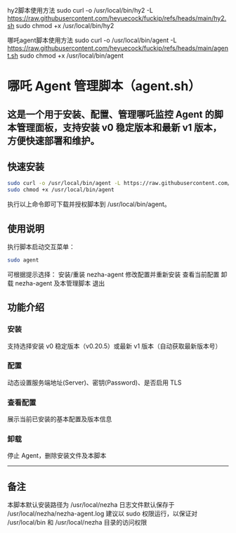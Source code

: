 hy2脚本使用方法
sudo curl -o /usr/local/bin/hy2 -L https://raw.githubusercontent.com/heyuecock/fuckip/refs/heads/main/hy2.sh
sudo chmod +x /usr/local/bin/hy2

哪吒agent脚本使用方法
sudo curl -o /usr/local/bin/agent -L https://raw.githubusercontent.com/heyuecock/fuckip/refs/heads/main/agent.sh
sudo chmod +x /usr/local/bin/agent

# 哪吒 Agent 管理脚本（agent.sh）
这是一个用于安装、配置、管理哪吒监控 Agent 的脚本管理面板，支持安装 v0 稳定版本和最新 v1 版本，方便快速部署和维护。
---
## 快速安装
```bash
sudo curl -o /usr/local/bin/agent -L https://raw.githubusercontent.com/heyuecock/fuckip/refs/heads/main/agent.sh
sudo chmod +x /usr/local/bin/agent
```
执行以上命令即可下载并授权脚本到 /usr/local/bin/agent。

## 使用说明
执行脚本启动交互菜单：
```bash
sudo agent
```
可根据提示选择：
安装/重装 nezha-agent
修改配置并重新安装
查看当前配置
卸载 nezha-agent 及本管理脚本
退出

## 功能介绍
### 安装
支持选择安装 v0 稳定版本（v0.20.5）或最新 v1 版本（自动获取最新版本号）
### 配置
动态设置服务端地址(Server)、密钥(Password)、是否启用 TLS
### 查看配置
展示当前已安装的基本配置及版本信息
### 卸载
停止 Agent，删除安装文件及本脚本

---
## 备注
本脚本默认安装路径为 /usr/local/nezha
日志文件默认保存于 /usr/local/nezha/nezha-agent.log
建议以 sudo 权限运行，以保证对 /usr/local/bin 和 /usr/local/nezha 目录的访问权限
